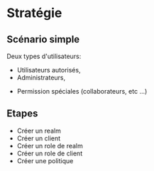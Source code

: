 # Stratégie

## Scénario simple

Deux types d'utilisateurs:

- Utilisateurs autorisés,
- Administrateurs,
+ Permission spéciales (collaborateurs, etc ...) 

## Etapes

- Créer un realm
- Créer un client
- Créer un role de realm
- Créer un role de client
- Créer une politique